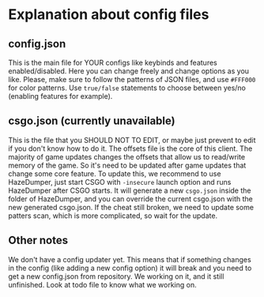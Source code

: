 # Explanation about config files

## config.json
This is the main file for YOUR configs like keybinds and features enabled/disabled. Here you can change freely and change options as you like. Please, make sure to follow the patterns of JSON files, and use `#FFF000` for color patterns. Use `true/false` statements to choose between yes/no (enabling features for example). 

## csgo.json (currently unavailable)
This is the file that you SHOULD NOT TO EDIT, or maybe just prevent to edit if you don't know how to do it. The offsets file is the core of this client. The majority of game updates changes the offsets that allow us to read/write memory of the game. So it's need to be updated after game updates that change some core feature. To update this, we recommend to use HazeDumper, just start CSGO with `-insecure` launch option and runs HazeDumper after CSGO starts. It will generate a new `csgo.json` inside the folder of HazeDumper, and you can override the current csgo.json with the new generated csgo.json. If the cheat still broken, we need to update some patters scan, which is more complicated, so wait for the update.

## Other notes
We don't have a config updater yet. This means that if something changes in the config (like adding a new config option) it will break and you need to get a new config.json from repository. We working on it, and it still unfinished. Look at todo file to know what we working on.